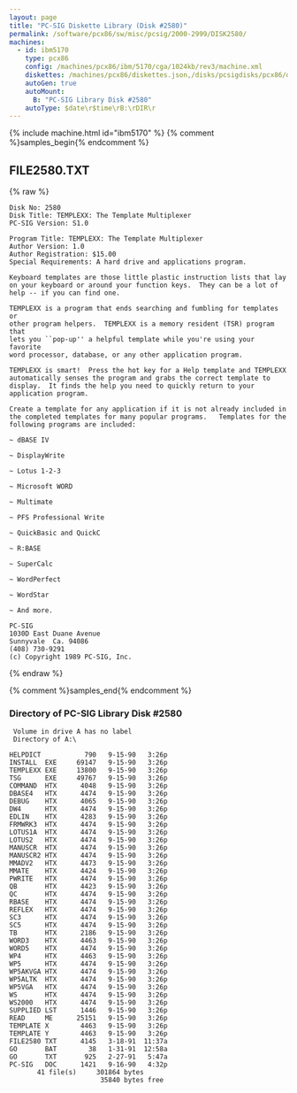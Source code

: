 ```yaml
---
layout: page
title: "PC-SIG Diskette Library (Disk #2580)"
permalink: /software/pcx86/sw/misc/pcsig/2000-2999/DISK2580/
machines:
  - id: ibm5170
    type: pcx86
    config: /machines/pcx86/ibm/5170/cga/1024kb/rev3/machine.xml
    diskettes: /machines/pcx86/diskettes.json,/disks/pcsigdisks/pcx86/diskettes.json
    autoGen: true
    autoMount:
      B: "PC-SIG Library Disk #2580"
    autoType: $date\r$time\rB:\rDIR\r
---
```


{% include machine.html id="ibm5170" %}
{% comment %}samples_begin{% endcomment %}

## FILE2580.TXT

{% raw %}
```
Disk No: 2580                                                           
Disk Title: TEMPLEXX: The Template Multiplexer                          
PC-SIG Version: S1.0                                                    
                                                                        
Program Title: TEMPLEXX: The Template Multiplexer                       
Author Version: 1.0                                                     
Author Registration: $15.00                                             
Special Requirements: A hard drive and applications program.            
                                                                        
Keyboard templates are those little plastic instruction lists that lay  
on your keyboard or around your function keys.  They can be a lot of    
help -- if you can find one.                                            
                                                                        
TEMPLEXX is a program that ends searching and fumbling for templates or 
other program helpers.  TEMPLEXX is a memory resident (TSR) program that
lets you ``pop-up'' a helpful template while you're using your favorite 
word processor, database, or any other application program.             
                                                                        
TEMPLEXX is smart!  Press the hot key for a Help template and TEMPLEXX  
automatically senses the program and grabs the correct template to      
display.  It finds the help you need to quickly return to your          
application program.                                                    
                                                                        
Create a template for any application if it is not already included in  
the completed templates for many popular programs.   Templates for the  
following programs are included:                                        
                                                                        
~ dBASE IV                                                              
                                                                        
~ DisplayWrite                                                          
                                                                        
~ Lotus 1-2-3                                                           
                                                                        
~ Microsoft WORD                                                        
                                                                        
~ Multimate                                                             
                                                                        
~ PFS Professional Write                                                
                                                                        
~ QuickBasic and QuickC                                                 
                                                                        
~ R:BASE                                                                
                                                                        
~ SuperCalc                                                             
                                                                        
~ WordPerfect                                                           
                                                                        
~ WordStar                                                              
                                                                        
~ And more.                                                             
                                                                        
PC-SIG                                                                  
1030D East Duane Avenue                                                 
Sunnyvale  Ca. 94086                                                    
(408) 730-9291                                                          
(c) Copyright 1989 PC-SIG, Inc.                                         
```
{% endraw %}

{% comment %}samples_end{% endcomment %}

### Directory of PC-SIG Library Disk #2580

     Volume in drive A has no label
     Directory of A:\

    HELPDICT           790   9-15-90   3:26p
    INSTALL  EXE     69147   9-15-90   3:26p
    TEMPLEXX EXE     13800   9-15-90   3:26p
    TSG      EXE     49767   9-15-90   3:26p
    COMMAND  HTX      4048   9-15-90   3:26p
    DBASE4   HTX      4474   9-15-90   3:26p
    DEBUG    HTX      4065   9-15-90   3:26p
    DW4      HTX      4474   9-15-90   3:26p
    EDLIN    HTX      4283   9-15-90   3:26p
    FRMWRK3  HTX      4474   9-15-90   3:26p
    LOTUS1A  HTX      4474   9-15-90   3:26p
    LOTUS2   HTX      4474   9-15-90   3:26p
    MANUSCR  HTX      4474   9-15-90   3:26p
    MANUSCR2 HTX      4474   9-15-90   3:26p
    MMADV2   HTX      4473   9-15-90   3:26p
    MMATE    HTX      4424   9-15-90   3:26p
    PWRITE   HTX      4474   9-15-90   3:26p
    QB       HTX      4423   9-15-90   3:26p
    QC       HTX      4474   9-15-90   3:26p
    RBASE    HTX      4474   9-15-90   3:26p
    REFLEX   HTX      4474   9-15-90   3:26p
    SC3      HTX      4474   9-15-90   3:26p
    SC5      HTX      4474   9-15-90   3:26p
    TB       HTX      2186   9-15-90   3:26p
    WORD3    HTX      4463   9-15-90   3:26p
    WORD5    HTX      4474   9-15-90   3:26p
    WP4      HTX      4463   9-15-90   3:26p
    WP5      HTX      4474   9-15-90   3:26p
    WP5AKVGA HTX      4474   9-15-90   3:26p
    WP5ALTK  HTX      4474   9-15-90   3:26p
    WP5VGA   HTX      4474   9-15-90   3:26p
    WS       HTX      4474   9-15-90   3:26p
    WS2000   HTX      4474   9-15-90   3:26p
    SUPPLIED LST      1446   9-15-90   3:26p
    READ     ME      25151   9-15-90   3:26p
    TEMPLATE X        4463   9-15-90   3:26p
    TEMPLATE Y        4463   9-15-90   3:26p
    FILE2580 TXT      4145   3-18-91  11:37a
    GO       BAT        38   1-31-91  12:58a
    GO       TXT       925   2-27-91   5:47a
    PC-SIG   DOC      1421   9-16-90   4:32p
           41 file(s)     301864 bytes
                           35840 bytes free
